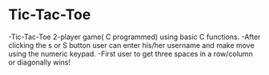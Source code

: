 # Tic-Tac-Toe
-Tic-Tac-Toe 2-player game( C programmed) using basic C functions.
-After clicking the s or S button user can enter his/her username and make move using the numeric keypad.
-First user to get three spaces in a row/column or diagonally wins!
